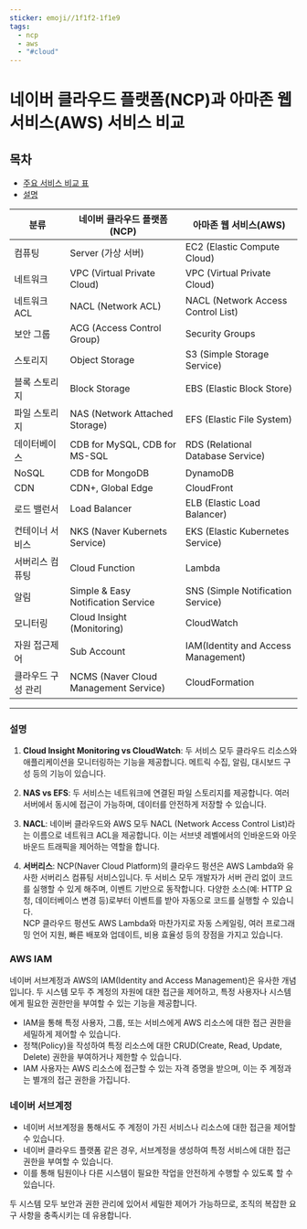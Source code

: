 ```yaml
---
sticker: emoji//1f1f2-1f1e9
tags:
  - ncp
  - aws
  - "#cloud"
---
```

# 네이버 클라우드 플랫폼(NCP)과 아마존 웹 서비스(AWS) 서비스 비교
## 목차
- [주요 서비스 비교 표](#주요-서비스-비교-표)
- [설명](#설명)

| 분류                | 네이버 클라우드 플랫폼(NCP)    | 아마존 웹 서비스(AWS)        |
|---------------------|--------------------------------|------------------------------|
| 컴퓨팅              | Server (가상 서버)             | EC2 (Elastic Compute Cloud)  |
| 네트워크            | VPC (Virtual Private Cloud)    | VPC (Virtual Private Cloud)  |
| 네트워크 ACL        | NACL (Network ACL)             | NACL (Network Access Control List) |
| 보안 그룹           | ACG (Access Control Group)     | Security Groups               |
| 스토리지            | Object Storage                 | S3 (Simple Storage Service)  |
| 블록 스토리지       | Block Storage                  | EBS (Elastic Block Store)    |
| 파일 스토리지       | NAS (Network Attached Storage) | EFS (Elastic File System)    |
| 데이터베이스        | CDB for MySQL, CDB for MS-SQL  | RDS (Relational Database Service) |
| NoSQL               |  CDB for MongoDB             | DynamoDB                     |
| CDN                 | CDN+, Global Edge              | CloudFront                   |
| 로드 밸런서         | Load Balancer                  | ELB (Elastic Load Balancer)  |
| 컨테이너 서비스     | NKS (Naver Kubernets Service)  | EKS (Elastic Kubernetes Service) |
| 서버리스 컴퓨팅      | Cloud Function                 | Lambda                       |
| 알림                | Simple & Easy Notification Service | SNS (Simple Notification Service) |
| 모니터링            | Cloud Insight (Monitoring)     | CloudWatch                   |
| 자원 접근제어       | Sub Account                | IAM(Identity and Access Management) |
| 클라우드 구성 관리 | NCMS (Naver Cloud Management Service) | CloudFormation |



---
### 설명

1. **Cloud Insight Monitoring vs CloudWatch**: 두 서비스 모두 클라우드 리소스와 애플리케이션을 모니터링하는 기능을 제공합니다. 메트릭 수집, 알림, 대시보드 구성 등의 기능이 있습니다.

2. **NAS vs EFS**: 두 서비스는 네트워크에 연결된 파일 스토리지를 제공합니다. 여러 서버에서 동시에 접근이 가능하며, 데이터를 안전하게 저장할 수 있습니다.

3. **NACL**: 네이버 클라우드와 AWS 모두 NACL (Network Access Control List)라는 이름으로 네트워크 ACL을 제공합니다. 이는 서브넷 레벨에서의 인바운드와 아웃바운드 트래픽을 제어하는 역할을 합니다.
4. **서버리스**: NCP(Naver Cloud Platform)의 클라우드 펑션은 AWS Lambda와 유사한 서버리스 컴퓨팅 서비스입니다. 두 서비스 모두 개발자가 서버 관리 없이 코드를 실행할 수 있게 해주며, 이벤트 기반으로 동작합니다. 다양한 소스(예: HTTP 요청, 데이터베이스 변경 등)로부터 이벤트를 받아 자동으로 코드를 실행할 수 있습니다. \
NCP 클라우드 펑션도 AWS Lambda와 마찬가지로 자동 스케일링, 여러 프로그래밍 언어 지원, 빠른 배포와 업데이트, 비용 효율성 등의 장점을 가지고 있습니다.

### AWS IAM
네이버 서브계정과 AWS의 IAM(Identity and Access Management)은 유사한 개념입니다. 두 시스템 모두 주 계정의 자원에 대한 접근을 제어하고, 특정 사용자나 시스템에게 필요한 권한만을 부여할 수 있는 기능을 제공합니다.
- IAM을 통해 특정 사용자, 그룹, 또는 서비스에게 AWS 리소스에 대한 접근 권한을 세밀하게 제어할 수 있습니다.
- 정책(Policy)을 작성하여 특정 리소스에 대한 CRUD(Create, Read, Update, Delete) 권한을 부여하거나 제한할 수 있습니다.
- IAM 사용자는 AWS 리소스에 접근할 수 있는 자격 증명을 받으며, 이는 주 계정과는 별개의 접근 권한을 가집니다.

### 네이버 서브계정
- 네이버 서브계정을 통해서도 주 계정이 가진 서비스나 리소스에 대한 접근을 제어할 수 있습니다.
- 네이버 클라우드 플랫폼 같은 경우, 서브계정을 생성하여 특정 서비스에 대한 접근 권한을 부여할 수 있습니다.
- 이를 통해 팀원이나 다른 시스템이 필요한 작업을 안전하게 수행할 수 있도록 할 수 있습니다.

두 시스템 모두 보안과 권한 관리에 있어서 세밀한 제어가 가능하므로, 조직의 복잡한 요구 사항을 충족시키는 데 유용합니다.
